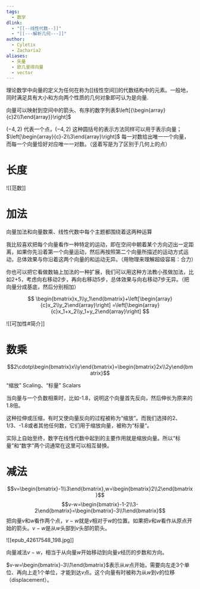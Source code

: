 ```yaml
---
tags:
  - 数学
dlink:
  - "[[--线性代数--]]"
  - "[[---解析几何---]]"
author:
  - Cyletix
  - Zacharia2
aliases:
  - 矢量
  - 欧几里得向量
  - vector
---
```

理论数学中向量的定义为任何在称为[[线性空间]]的代数结构中的元素。一般地，同时满足具有大小和方向两个性质的几何对象即可认为是向量.

向量可以映射到空间中的箭头、有序的数字列表$\left[{\begin{array}{c}2\\1\end{array}}\right]$

$(-4,2)$ 代表一个点，$(-4,2)$ 这种圆括号的表示方法同样可以用于表示向量；$\left[\begin{array}{c}-2\\3\end{array}\right]$ 每一对数给出唯一一个向量，而每一个向量恰好对应唯一一对数。（竖着写是为了区别于几何上的点）

# 长度
![[范数]]

# 加法

向量加法和向量数乘、线性代数中每个主题都围绕着这两种运算

我比较喜欢把每个向量看作一种特定的运动，即在空间中朝着某个方向迈出一定距离，如果你先沿着第一个向量运动，然后再按照第二个向量所描述的运动方式运动，总体效果与你沿着这两个向量的和运动无异。（用物理来理解超级容易：合力）

你也可以把它看做数轴上加法的一种扩展，我们可以用这种方法教小孩做加法，比如2+5，考虑向右移动2步，再向右移动5步，总体效果与向右移动7步无异。（把向量分成基底，然后分别相加）

$$
\begin{bmatrix}x_1\\y_1\end{bmatrix}+\left[\begin{array}{c}x_2\\y_2\end{array}\right]
=\left[\begin{array}{c}x_1+x_2\\y_1+y_2\end{array}\right]
$$

![[可加性#简介]]



# 数乘

$$2\cdotp\begin{bmatrix}x\\y\end{bmatrix}=\begin{bmatrix}2x\\2y\end{bmatrix}$$

“缩放” Scaling、“标量” Scalars

当向量与一个负数相乘时，比如-1.8，说明这个向量首先反向，然后伸长为原来的1.8倍。

这种拉伸或压缩，有时又使向量反向的过程被称为“缩放”。而我们选择的2、1/3、-1.8或者其他任何数，它们用于缩放向量，被称为“标量“。

实际上自始至终，数字在线性代数中起到的主要作用就是缩放向量。所以“标量”和“数字"两个词通常在这里可以相互替换。


# 减法


$$v=\begin{bmatrix}-1\\3\end{bmatrix},w=\begin{bmatrix}2\\2\end{bmatrix}$$
$$v-w=\begin{bmatrix}-1-2\\3-2\end{bmatrix}=\begin{bmatrix}-3\\1\end{bmatrix}$$
把向量$v$和$w$看作两个点，$v-w$就是$v$相对于$w$的位置。如果把$v$和$w$看作从原点开始的箭头。$v-w$是从$w$头部到$v$头部的箭头。

![[epub_42617548_198.jpg]]

向量减法$v-w$，相当于从向量$w$开始移动到向量$v$经历的步数和方向。

$v-w=\begin{bmatrix}-3\\1\end{bmatrix}$表示从$w$点开始，需要向左走3个单位、再向上走1个单位，才能到达$v$点。这个向量有时被称为从$w$到$v$的位移（displacement）。